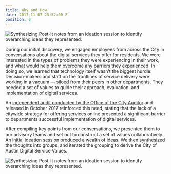 ```yaml
---
title: Why and How
date: 2017-11-07 23:52:00 Z
position: 0
---
```


![Synthesizing Post-It notes from an ideation session to identify overarching ideas they represented.](/uploads/digital-values-1-min.png)

During our initial discovery, we engaged employees from across the City in conversations about the digital services they offer for residents. We were interested in the types of problems they were experiencing in their work, and what would help them overcome any barriers they experienced. In doing so, we learned that technology itself wasn’t the biggest hurdle: Decision-makers and staff on the frontlines of service delivery were working in a vacuum — siloed from their peers in other departments. They needed a set of values to guide their approach, evaluation, and implementation of digital services. 

An [independent audit conducted by the Office of the City Auditor](http://austintexas.gov/sites/default/files/files/Auditor/Audit_Reports/AU17104_Online_Access_To_City_Services.pdf) and released in October 2017 reinforced this need, stating that the lack of a citywide strategy for offering services online presented a significant barrier to departments successful implementation of digital services.

After compiling key points from our conversations, we presented them to our advisory teams and set out to construct a set of values collaboratively. An initial ideation session produced a wealth of ideas. We then synthesized the thoughts into groups, and iterated the grouping to derive the City of Austin Digital Service Values. 

![Synthesizing Post-It notes from an ideation session to identify overarching ideas they represented.](/uploads/digital-values-2-min.png)